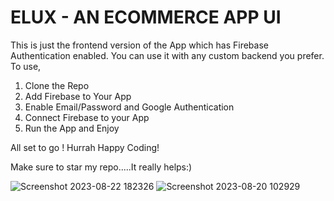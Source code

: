 # ELUX - AN ECOMMERCE APP UI
This is just the frontend version of the App which has Firebase Authentication enabled. You can use it with any custom backend you prefer. To use, 
1. Clone the Repo
2. Add Firebase to Your App
3. Enable Email/Password and Google Authentication
4. Connect Firebase to your App
5. Run the App and Enjoy

All set to go ! Hurrah
Happy Coding!

Make sure to star my repo.....It really helps:)


![Screenshot 2023-08-22 182326](https://github.com/zargham746/Elux-Ecommerce-App/assets/121686435/3fc04718-0ba2-45b8-a94c-a093bc3eefc2)
![Screenshot 2023-08-20 102929](https://github.com/zargham746/Elux-Ecommerce-App/assets/121686435/01506f86-0403-4942-b26b-c5ff680e7b0e)

